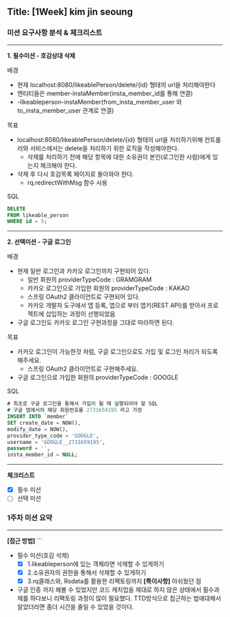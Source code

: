 ## Title: [1Week] kim jin seoung

### 미션 요구사항 분석 & 체크리스트

---

**1. 필수미션 - 호감상대 삭제**

배경
- 현재 localhost:8080/likeablePerson/delete/{id} 형태의 url을 처리해야한다
- 엔티티들은 member-instaMember(insta_member_id를 통해 연결)
- -likeableperson-instaMember(from_insta_member_user 와  to_insta_member_user 관계로 연결)

목표
- localhost:8080/likeablePerson/delete/{id} 형태의 url을 처리하기위해 컨트롤러와 서비스에서는 delete을 처리하기 위한 로직을 작성해야한다.
  - 삭제를 처리하기 전에 해당 항목에 대한 소유권이 본인(로그인한 사람)에게 있는지 체크해야 한다.
- 삭제 후 다시 호감목록 페이지로 돌아와야 한다.
  - rq.redirectWithMsg 함수 사용

SQL
```SQL
DELETE
FROM likeable_person
WHERE id = 5;
```


---
**2. 선택미션 - 구글 로그인**

배경
- 현재 일반 로그인과 카카오 로그인까지 구현되어 있다.
  - 일반 회원의 providerTypeCode : GRAMGRAM
  - 카카오 로그인으로 가입한 회원의 providerTypeCode : KAKAO
  - 스프링 OAuth2 클라이언트로 구현되어 있다.
  - 카카오 개발자 도구에서 앱 등록, 앱으로 부터 앱키(REST API)를 받아서 프로젝트에 삽입하는 과정이 선행되었음
- 구글 로그인도 카카오 로그인 구현과정을 그대로 따라하면 된다.

목표
- 카카오 로그인이 가능한것 처럼, 구글 로그인으로도 가입 및 로그인 처리가 되도록 해주세요.
  - 스프링 OAuth2 클라이언트로 구현해주세요.
- 구글 로그인으로 가입한 회원의 providerTypeCode : GOOGLE

SQL
```SQL
# 최초로 구글 로그인을 통해서 가입이 될 때 실행되어야 할 SQL
# 구글 앱에서의 해당 회원번호를 2731659195 라고 가정
INSERT INTO `member`
SET create_date = NOW(),
modify_date = NOW(),
provider_type_code = 'GOOGLE',
username = 'GOOGLE__2731659195',
password = '',
insta_member_id = NULL;
```
---
**체크리스트**
- [x] 필수 미션
- [ ] 선택 미션

### 1주차 미션 요약

---

**[접근 방법]** ```
- 필수 미션(호감 삭제)
  - [x] 1.likeableperson에 있는 객체라면 삭제할 수 있게하기
  - [x] 2.소유권자의 권한을 통해서 삭제할 수 있게하기
  - [x] 3.rq클래스와, Rsdata를 활용한 리팩토링까지
**[특이사항]**
아쉬웠던 점
- 구글 인증 까지 해볼 수 있었지만 코드 캐치업을 제대로 하지 않은 상태에서 필수과제를 하다보니 리팩토링 과정이 많이 필요했다. TTD방식으로 접근하는 법에대해서 알았더라면 좀더 시간을 줄일 수 있었을 것이다.
